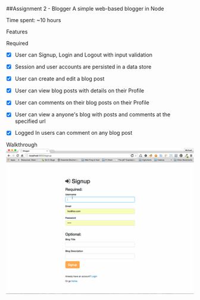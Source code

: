 ##Assignment 2 - Blogger
A simple web-based blogger in Node

Time spent: ~10 hours

Features

Required

* [X] User can Signup, Login and Logout with input validation
* [X] Session and user accounts are persisted in a data store
* [X] User can create and edit a blog post
* [X] User can view blog posts with details on their Profile
* [X] User can comments on their blog posts on their Profile
* [X] User can view a anyone's blog with posts and comments at the specified url
* [X] Logged In users can comment on any blog post


Walkthrough
![GIF Walkthrough](blogger-walkthrough.gif "Blogger Walkthrough")

